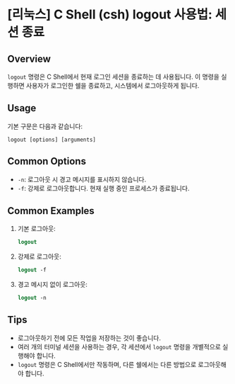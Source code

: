 # [리눅스] C Shell (csh) logout 사용법: 세션 종료

## Overview
`logout` 명령은 C Shell에서 현재 로그인 세션을 종료하는 데 사용됩니다. 이 명령을 실행하면 사용자가 로그인한 쉘을 종료하고, 시스템에서 로그아웃하게 됩니다.

## Usage
기본 구문은 다음과 같습니다:
```
logout [options] [arguments]
```

## Common Options
- `-n`: 로그아웃 시 경고 메시지를 표시하지 않습니다.
- `-f`: 강제로 로그아웃합니다. 현재 실행 중인 프로세스가 종료됩니다.

## Common Examples
1. 기본 로그아웃:
   ```csh
   logout
   ```

2. 강제로 로그아웃:
   ```csh
   logout -f
   ```

3. 경고 메시지 없이 로그아웃:
   ```csh
   logout -n
   ```

## Tips
- 로그아웃하기 전에 모든 작업을 저장하는 것이 좋습니다.
- 여러 개의 터미널 세션을 사용하는 경우, 각 세션에서 `logout` 명령을 개별적으로 실행해야 합니다.
- `logout` 명령은 C Shell에서만 작동하며, 다른 쉘에서는 다른 방법으로 로그아웃해야 합니다.
